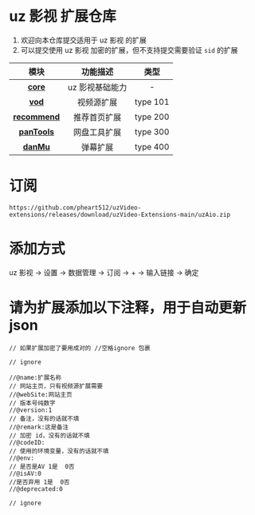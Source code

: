 # uz 影视 扩展仓库

1. 欢迎向本仓库提交适用于 uz 影视 的扩展
2. 可以提交使用 uz 影视 加密的扩展，但不支持提交需要验证 `sid` 的扩展

|                                                    模块                                                     |    功能描述     |   类型   |
| :---------------------------------------------------------------------------------------------------------: | :-------------: | :------: |
| **[core](https://github.com/YYDS678/uzVideo-extensions/tree/main/core#uzutilsjs-提供网络存储toast-等功能)** | uz 影视基础能力 |    -     |
|         **[vod](https://github.com/YYDS678/uzVideo-extensions/tree/main/core#视频源-type101-扩展)**         |   视频源扩展    | type 101 |
|  **[recommend](https://github.com/YYDS678/uzVideo-extensions/tree/main/core#uzhome首页推荐-type200-扩展)**  |  推荐首页扩展   | type 200 |
|  **[panTools](https://github.com/YYDS678/uzVideo-extensions/tree/main/core#pantools网盘工具-type300扩展)**  |  网盘工具扩展   | type 300 |
|      **[danMu](https://github.com/YYDS678/uzVideo-extensions/tree/main/core#danmu弹幕-type400-扩展)**       |    弹幕扩展     | type 400 |

# 订阅

```
https://github.com/pheart512/uzVideo-extensions/releases/download/uzVideo-Extensions-main/uzAio.zip
```

# 添加方式

uz 影视 -> 设置 -> 数据管理 -> 订阅 -> + -> 输入链接 -> 确定

# 请为扩展添加以下注释，用于自动更新 json

```
// 如果扩展加密了要用成对的 //空格ignore 包裹

// ignore

//@name:扩展名称
// 网站主页，只有视频源扩展需要
//@webSite:网站主页
// 版本号纯数字
//@version:1
// 备注，没有的话就不填
//@remark:这是备注
// 加密 id，没有的话就不填
//@codeID:
// 使用的环境变量，没有的话就不填
//@env:
// 是否是AV 1是  0否
//@isAV:0
//是否弃用 1是  0否
//@deprecated:0

// ignore

```
